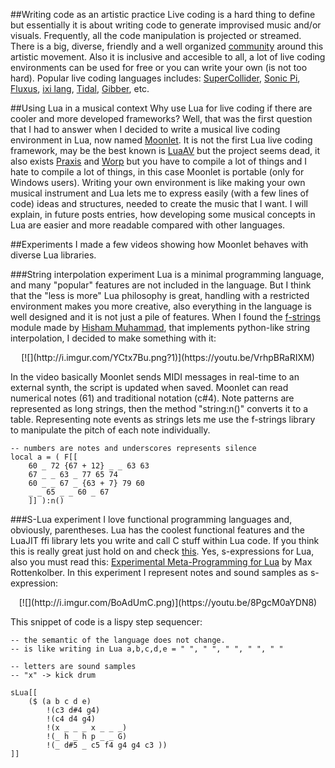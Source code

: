 ##Writing code as an artistic practice
Live coding is a hard thing to define but essentially it is about writing code to generate improvised music and/or visuals. Frequently, all the code manipulation is projected or streamed. There is a big, diverse, friendly and a well organized [community](http://toplap.org/) around this artistic movement. Also it is inclusive and accesible to all, a lot of live coding environments can be used for free or you can write your own (is not too hard). Popular live coding languages includes: [SuperCollider](http://supercollider.github.io/), [Sonic Pi](http://sonic-pi.net/), [Fluxus](http://www.pawfal.org/fluxus/), [ixi lang](http://www.ixi-audio.net/ixilang/), [Tidal](http://slab.org/tidal/), [Gibber](http://charlie-roberts.com/gibber/), etc.

##Using Lua in a musical context
Why use Lua for live coding if there are cooler and more developed frameworks?
Well, that was the first question that I had to answer when I decided to write a musical live coding environment in Lua, now named [Moonlet](https://github.com/elihugarret/Moonlet). It is not the first Lua live coding framework, may be the best known is [LuaAV](http://lua-av.mat.ucsb.edu/blog/) but the project seems dead, it also exists [Praxis](https://github.com/createuniverses/praxis) and [Worp](http://worp.zevv.nl/) but you have to compile a lot of things and I hate to compile a lot of things, in this case Moonlet is portable (only for Windows users).
Writing your own environment is like making your own musical instrument and Lua lets me to express easily (with a few lines of code) ideas and structures, needed to create the music that I want. I will explain, in future posts entries, how developing some musical concepts in Lua are easier and more readable compared with other languages.

##Experiments
I made a few videos showing how Moonlet behaves with diverse Lua libraries.

###String interpolation experiment
Lua is a minimal programming language, and many "popular" features are not included in the language. But I think that the "less is more" Lua philosophy is great, handling with a restricted environment makes you more creative, also everything in the language is well designed and it is not just a pile of features. When I found the [f-strings](https://github.com/hishamhm/f-strings) module made by [Hisham Muhammad](https://github.com/hishamhm), that implements python-like string interpolation, I decided to make something with it:

<center>
[![](http://i.imgur.com/YCtx7Bu.png?1)](https://youtu.be/VrhpBRaRIXM)
</center>

In the video basically Moonlet sends MIDI messages in real-time to an external synth, the script is updated when saved. Moonlet can read numerical notes (61) and traditional notation (c#4). Note patterns are represented as long strings, then the method "string:n()" converts it to a table. Representing note events as strings lets me use the f-strings library to manipulate the pitch of each note individually.

	-- numbers are notes and underscores represents silence
	local a = ( F[[
		60 _ 72 {67 + 12} _ _ 63 63
		67 _ _ 63 _ 77 65 74
		60 _ _ 67 _ {63 + 7} 79 60
		_ _ 65 _ _ 60 _ 67
		]] ):n()

###S-Lua experiment
I love functional programming languages and, obviously, parentheses. Lua has the coolest functional features and the LuaJIT ffi library lets you write and call C stuff within Lua code. If you think this is really great just hold on and check [this](https://github.com/eugeneia/s-lua). Yes, s-expressions for Lua, also you must read this: [Experimental Meta-Programming for Lua](http://mr.gy/blog/lua-meta-programming.html) by Max Rottenkolber.
In this experiment I represent notes and sound samples as s-expression:

<center>
[![](http://i.imgur.com/BoAdUmC.png)](https://youtu.be/8PgcM0aYDN8)
</center>

This snippet of code is a lispy step sequencer:

	-- the semantic of the language does not change.
	-- is like writing in Lua a,b,c,d,e = " ", " ", " ", " ", " "
	
	-- letters are sound samples 
	-- "x" -> kick drum
	
	sLua[[
		($ (a b c d e) 
			!(c3 d#4 g4) 
			!(c4 d4 g4) 
			!(x _ _ _ x _ _ _) 
			!(_ h _ h p _ _ G) 
			!(_ d#5 _ c5 f4 g4 g4 c3 ))
	]]
	
